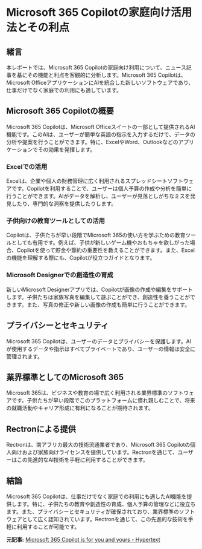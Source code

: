# Microsoft 365 Copilotの家庭向け活用法とその利点

## 緒言

本レポートでは、Microsoft 365 Copilotの家庭向け利用について、ニュース記事を基にその機能と利点を客観的に分析します。Microsoft 365 Copilotは、Microsoft OfficeアプリケーションにAIを統合した新しいソフトウェアであり、仕事だけでなく家庭での利用にも適しています。

## Microsoft 365 Copilotの概要

Microsoft 365 Copilotは、Microsoft Officeスイートの一部として提供されるAI機能です。このAIは、ユーザーが簡単な英語の指示を入力するだけで、データの分析や提案を行うことができます。特に、ExcelやWord、Outlookなどのアプリケーションでその効果を発揮します。

### Excelでの活用

Excelは、企業や個人の財務管理に広く利用されるスプレッドシートソフトウェアです。Copilotを利用することで、ユーザーは個人予算の作成や分析を簡単に行うことができます。AIがデータを解析し、ユーザーが見落としがちなミスを発見したり、専門的な洞察を提供したりします。

### 子供向けの教育ツールとしての活用

Copilotは、子供たちが早い段階でMicrosoft 365の使い方を学ぶための教育ツールとしても有用です。例えば、子供が新しいゲーム機やおもちゃを欲しがった場合、Copilotを使って貯金や節約の重要性を教えることができます。また、Excelの機能を理解する際にも、Copilotが役立つガイドとなります。

### Microsoft Designerでの創造性の育成

新しいMicrosoft Designerアプリでは、Copilotが画像の作成や編集をサポートします。子供たちは家族写真を編集して遊ぶことができ、創造性を養うことができます。また、写真の修正や新しい画像の作成も簡単に行うことができます。

## プライバシーとセキュリティ

Microsoft 365 Copilotは、ユーザーのデータとプライバシーを保護します。AIが使用するデータや指示はすべてプライベートであり、ユーザーの情報は安全に管理されます。

## 業界標準としてのMicrosoft 365

Microsoft 365は、ビジネスや教育の場で広く利用される業界標準のソフトウェアです。子供たちが早い段階でこのプラットフォームに慣れ親しむことで、将来の就職活動やキャリア形成に有利になることが期待されます。

## Rectronによる提供

Rectronは、南アフリカ最大の技術流通業者であり、Microsoft 365 Copilotの個人向けおよび家族向けライセンスを提供しています。Rectronを通じて、ユーザーはこの先進的なAI技術を手軽に利用することができます。

## 結論

Microsoft 365 Copilotは、仕事だけでなく家庭での利用にも適したAI機能を提供します。特に、子供たちの教育や創造性の育成、個人予算の管理などに役立ちます。また、プライバシーとセキュリティが確保されており、業界標準のソフトウェアとして広く認知されています。Rectronを通じて、この先進的な技術を手軽に利用することが可能です。

**元記事:** [Microsoft 365 Copilot is for you and yours - Hypertext](https://htxt.co.za/2025/02/microsoft-365-copilot-is-for-you-and-yours/)